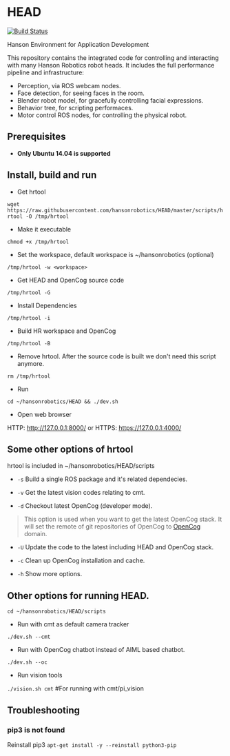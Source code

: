 # HEAD

[![Build Status](http://61.92.69.39:8080/buildStatus/icon?job=ci-HEAD)](http://61.92.69.39:8080/view/hansonrobotics/job/ci-HEAD/)

Hanson Environment for Application Development

This repository contains the integrated code for controlling and
interacting with many Hanson Robotics robot heads. It includes the
full performance pipeline and infrastructure:

* Perception, via ROS webcam nodes.
* Face detection, for seeing faces in the room.
* Blender robot model, for gracefully controlling facial expressions.
* Behavior tree, for scripting performaces.
* Motor control ROS nodes, for controlling the physical robot.

## Prerequisites

 * **Only Ubuntu 14.04 is supported**

## Install, build and run

* Get hrtool

`wget https://raw.githubusercontent.com/hansonrobotics/HEAD/master/scripts/hrtool -O /tmp/hrtool`

* Make it executable

`chmod +x /tmp/hrtool`

* Set the workspace, default workspace is ~/hansonrobotics (optional)

`/tmp/hrtool -w <workspace>`

* Get HEAD and OpenCog source code

`/tmp/hrtool -G`

* Install Dependencies

`/tmp/hrtool -i`

* Build HR workspace and OpenCog

`/tmp/hrtool -B`

* Remove hrtool. After the source code is built we don't need this script anymore.

`rm /tmp/hrtool`

* Run

`cd ~/hansonrobotics/HEAD && ./dev.sh`

* Open web browser

HTTP: http://127.0.0.1:8000/ or HTTPS: https://127.0.0.1:4000/

## Some other options of hrtool

hrtool is included in ~/hansonrobotics/HEAD/scripts

* `-s` Build a single ROS package and it's related dependecies.

* `-v` Get the latest vision codes relating to cmt.

* `-d` Checkout latest OpenCog (developer mode).

> This option is used when you want to get the latest OpenCog stack. It will set the remote of git repositories of OpenCog to [OpenCog](https://github.com/opencog) domain.

* `-U` Update the code to the latest including HEAD and OpenCog stack.

* `-c` Clean up OpenCog installation and cache.

* `-h` Show more options.

## Other options for running HEAD.

`cd ~/hansonrobotics/HEAD/scripts`

* Run with cmt as default camera tracker

`./dev.sh --cmt`

* Run with OpenCog chatbot instead of AIML based chatbot.

`./dev.sh --oc` 

* Run vision tools

`./vision.sh cmt` #For running with cmt/pi_vision

## Troubleshooting

### pip3 is not found
Reinstall pip3 `apt-get install -y --reinstall python3-pip`

